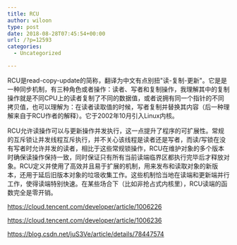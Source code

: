 ```yaml
---
title: RCU
author: wiloon
type: post
date: 2018-08-28T07:45:54+00:00
url: /?p=12593
categories:
  - Uncategorized

---
```

RCU是read-copy-update的简称，翻译为中文有点别扭"读-复制-更新"。它是是一种同步机制，有三种角色或者操作：读者、写者和复制操作，我理解其中的复制操作就是不同CPU上的读者复制了不同的数据值，或者说拥有同一个指针的不同拷贝值，也可以理解为：在读者读取值的时候，写者复制并替换其内容（后一种理解来自于RCU作者的解释）。它于2002年10月引入Linux内核。

RCU允许读操作可以与更新操作并发执行，这一点提升了程序的可扩展性。常规的互斥锁让并发线程互斥执行，并不关心该线程是读者还是写者，而读/写锁在没有写者时允许并发的读者，相比于这些常规锁操作，RCU在维护对象的多个版本时确保读操作保持一致，同时保证只有所有当前读端临界区都执行完毕后才释放对象。RCU定义并使用了高效并且易于扩展的机制，用来发布和读取对象的新版本，还用于延后旧版本对象的垃圾收集工作。这些机制恰当地在读端和更新端并行工作，使得读端特别快速。在某些场合下（比如非抢占式内核里），RCU读端的函数完全是零开销。

https://cloud.tencent.com/developer/article/1006226
  
https://cloud.tencent.com/developer/article/1006236
  
https://blog.csdn.net/juS3Ve/article/details/78447574